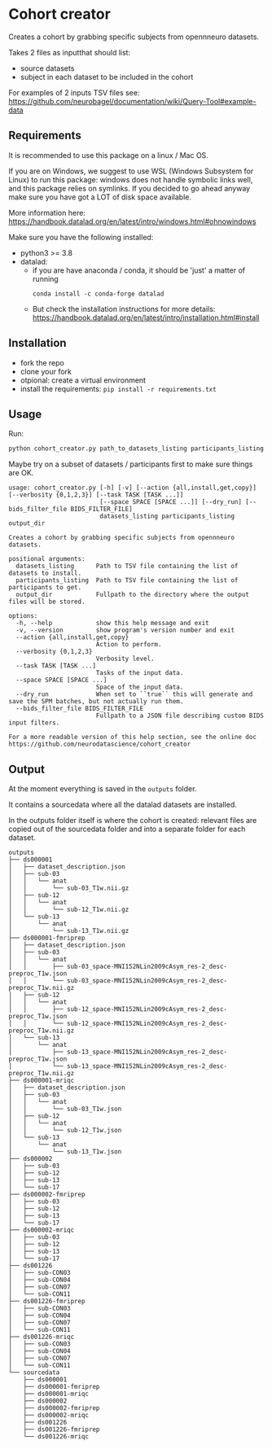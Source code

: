 # Cohort creator

Creates a cohort by grabbing specific subjects from opennneuro datasets.

Takes 2 files as inputthat should list:
- source datasets
- subject in each dataset to be included in the cohort

For examples of 2 inputs TSV files see: https://github.com/neurobagel/documentation/wiki/Query-Tool#example-data

## Requirements

It is recommended to use this package on a linux / Mac OS.

If you are on Windows, we suggest to use WSL (Windows Subsystem for Linux) to run this package:
windows does not handle symbolic links well, and this package relies on symlinks.
If you decided to go ahead anyway make sure you have got a LOT of disk space available.

More information here: https://handbook.datalad.org/en/latest/intro/windows.html#ohnowindows

Make sure you have the following installed:

- python3 >= 3.8
- datalad:
    - if you are have anaconda / conda, it should be 'just' a matter of running
      ```
      conda install -c conda-forge datalad
      ```
    - But check the installation instructions for more details:
      https://handbook.datalad.org/en/latest/intro/installation.html#install

## Installation

- fork the repo
- clone your fork
- otpional: create a virtual environment
- install the requirements: `pip install -r requirements.txt`

## Usage

Run:

```bash
python cohort_creator.py path_to_datasets_listing participants_listing output_dir
```

Maybe try on a subset of datasets / participants first to make sure things are OK.

```
usage: cohort_creator.py [-h] [-v] [--action {all,install,get,copy}] [--verbosity {0,1,2,3}] [--task TASK [TASK ...]]
                         [--space SPACE [SPACE ...]] [--dry_run] [--bids_filter_file BIDS_FILTER_FILE]
                         datasets_listing participants_listing output_dir

Creates a cohort by grabbing specific subjects from opennneuro datasets.

positional arguments:
  datasets_listing      Path to TSV file containing the list of datasets to install.
  participants_listing  Path to TSV file containing the list of participants to get.
  output_dir            Fullpath to the directory where the output files will be stored.

options:
  -h, --help            show this help message and exit
  -v, --version         show program's version number and exit
  --action {all,install,get,copy}
                        Action to perform.
  --verbosity {0,1,2,3}
                        Verbosity level.
  --task TASK [TASK ...]
                        Tasks of the input data.
  --space SPACE [SPACE ...]
                        Space of the input data.
  --dry_run             When set to ``true`` this will generate and save the SPM batches, but not actually run them.
  --bids_filter_file BIDS_FILTER_FILE
                        Fullpath to a JSON file describing custom BIDS input filters.

For a more readable version of this help section, see the online doc https://github.com/neurodatascience/cohort_creator
```

<!--
Change the global variables at the top of the `src/cohort_creator.py` script
to match your input files.

Some of the other global variables can be changed but are not thourouhgly tested yet.
-->


## Output

At the moment everything is saved in the `outputs` folder.

It contains a sourcedata where all the datalad datasets are installed.

In the outputs folder itself is where the cohort is created:
relevant files are copied out of the sourcedata folder
and into a separate folder for each dataset.

```
outputs
├── ds000001
│   ├── dataset_description.json
│   ├── sub-03
│   │   └── anat
│   │       └── sub-03_T1w.nii.gz
│   ├── sub-12
│   │   └── anat
│   │       └── sub-12_T1w.nii.gz
│   └── sub-13
│       └── anat
│           └── sub-13_T1w.nii.gz
├── ds000001-fmriprep
│   ├── dataset_description.json
│   ├── sub-03
│   │   └── anat
│   │       ├── sub-03_space-MNI152NLin2009cAsym_res-2_desc-preproc_T1w.json
│   │       └── sub-03_space-MNI152NLin2009cAsym_res-2_desc-preproc_T1w.nii.gz
│   ├── sub-12
│   │   └── anat
│   │       ├── sub-12_space-MNI152NLin2009cAsym_res-2_desc-preproc_T1w.json
│   │       └── sub-12_space-MNI152NLin2009cAsym_res-2_desc-preproc_T1w.nii.gz
│   └── sub-13
│       └── anat
│           ├── sub-13_space-MNI152NLin2009cAsym_res-2_desc-preproc_T1w.json
│           └── sub-13_space-MNI152NLin2009cAsym_res-2_desc-preproc_T1w.nii.gz
├── ds000001-mriqc
│   ├── dataset_description.json
│   ├── sub-03
│   │   └── anat
│   │       └── sub-03_T1w.json
│   ├── sub-12
│   │   └── anat
│   │       └── sub-12_T1w.json
│   └── sub-13
│       └── anat
│           └── sub-13_T1w.json
├── ds000002
│   ├── sub-03
│   ├── sub-12
│   ├── sub-13
│   └── sub-17
├── ds000002-fmriprep
│   ├── sub-03
│   ├── sub-12
│   ├── sub-13
│   └── sub-17
├── ds000002-mriqc
│   ├── sub-03
│   ├── sub-12
│   ├── sub-13
│   └── sub-17
├── ds001226
│   ├── sub-CON03
│   ├── sub-CON04
│   ├── sub-CON07
│   └── sub-CON11
├── ds001226-fmriprep
│   ├── sub-CON03
│   ├── sub-CON04
│   ├── sub-CON07
│   └── sub-CON11
├── ds001226-mriqc
│   ├── sub-CON03
│   ├── sub-CON04
│   ├── sub-CON07
│   └── sub-CON11
└── sourcedata
    ├── ds000001
    ├── ds000001-fmriprep
    ├── ds000001-mriqc
    ├── ds000002
    ├── ds000002-fmriprep
    ├── ds000002-mriqc
    ├── ds001226
    ├── ds001226-fmriprep
    └── ds001226-mriqc
```
